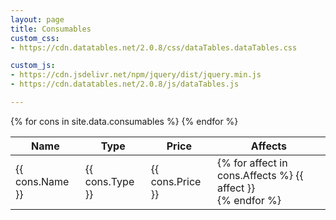 ```yaml
---
layout: page
title: Consumables
custom_css:
- https://cdn.datatables.net/2.0.8/css/dataTables.dataTables.css

custom_js:
- https://cdn.jsdelivr.net/npm/jquery/dist/jquery.min.js
- https://cdn.datatables.net/2.0.8/js/dataTables.js

---
```


<script>
	$(document).ready( function () {
		$('#consumables').DataTable({
			paging: false
		});
	});
</script>

<table id="consumables" class="display">
    <thead>
        <tr>
            <th>Name</th>
            <th>Type</th>
            <th>Price</th>
			<th>Affects</th>
        </tr>
    </thead>
    <tbody>
		{% for cons in site.data.consumables %}
			<tr>
				<td>{{ cons.Name }}</td>
				<td>{{ cons.Type }}</td>
				<td>{{ cons.Price }}</td>
				<td>
					{% for affect in cons.Affects %}
						{{ affect }}<br/>
					{% endfor %}
				</td>
			</tr>
		{% endfor %}
    </tbody>
</table>